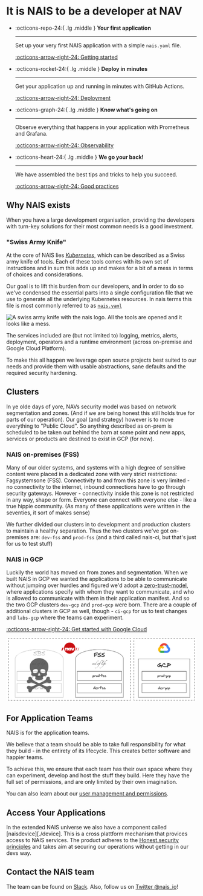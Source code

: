 # It is NAIS to be a developer at NAV

<div class="grid cards" markdown>

-   :octicons-repo-24:{ .lg .middle } **Your first application**

    ---

    Set up your very first NAIS application with a simple `nais.yaml` file.

    [:octicons-arrow-right-24: Getting started](/basics/application)

-   :octicons-rocket-24:{ .lg .middle } **Deploy in minutes**

    ---

    Get your application up and running in minutes with GitHub Actions.

    [:octicons-arrow-right-24: Deployment](/deployment/)

-   :octicons-graph-24:{ .lg .middle } **Know what's going on**

    ---

    Observe everything that happens in your application with Prometheus and Grafana.

    [:octicons-arrow-right-24: Observability](/observability/)

-   :octicons-heart-24:{ .lg .middle } **We go your back!**

    ---

    We have assembled the best tips and tricks to help you succeed.

    [:octicons-arrow-right-24: Good practices](/nais-application/good-practices)

</div>

## Why NAIS exists

When you have a large development organisation, providing the developers with turn-key solutions for their most common needs is a good investment.

### "Swiss Army Knife"

At the core of NAIS lies [*Kubernetes*](https://kubernetes.io), which can be described as a Swiss army knife of tools. Each of these tools comes with its own set of instructions and in sum this adds up and makes for a bit of a mess in terms of choices and considerations.

Our goal is to lift this burden from our developers, and in order to do so we've condensed the essential parts into a single configuration file that we use to generate all the underlying Kubernetes resources. In nais terms this file is most commonly referred to as [`nais.yaml`](./nais-application/example/)

![A swiss army knife with the nais logo. All the tools are opened and it looks like a mess.](assets/nais_army_knife.png)

The services included are (but not limited to) logging, metrics, alerts, deployment, operators and a runtime environment (across on-premise and Google Cloud Platform).

To make this all happen we leverage open source projects best suited to our needs and provide them with usable abstractions, sane defaults and the required security hardening.

## Clusters

In ye olde days of yore, NAVs security model was based on network segmentation and zones. (And if we are being honest this still holds true for parts of our operation). Our goal (and strategy) however is to move everything to "Public Cloud". So anything described as on-prem is scheduled to be taken out behind the barn at some point and new apps, services or products are destined to exist in GCP (for now).

### NAIS on-premises (FSS)

Many of our older systems, and systems with a high degree of sensitive content were placed in a dedicated zone with very strict restrictions: Fagsystemsone (FSS).
Connectivity to and from this zone is very limited - no connectivity to the internet, inbound connections have to go through security gateways. However - connectivity inside this zone is not restricted in any way, shape or form. Everyone can connect with everyone else - like a true hippie community. (As many of these applications were written in the seventies, it sort of makes sense)

We further divided our clusters in to development and production clusters to maintain a healthy separation.
Thus the two clusters we've got on-premises are: `dev-fss` and `prod-fss` (and a third called nais-ci, but that's just for us to test stuff)

### NAIS in GCP

Luckily the world has moved on from zones and segmentation.
When we built NAIS in GCP we wanted the applications to be able to communicate without jumping over hurdles and figured we'd adopt a [zero-trust-model](https://doc.nais.io/appendix/zero-trust/), where applications specify with whom they want to communicate, and who is allowed to communicate with them in their application manifest.
And so the two GCP clusters `dev-gcp` and `prod-gcp` were born.
There are a couple of additional clusters in GCP as well, though - `ci-gcp` for us to test changes and `labs-gcp` where the teams can experiment.

[:octicons-arrow-right-24: Get started with Google Cloud](/clusters/gcp/)

![The on-prem zone consist of the two clusters dev-sbs and prod-sbs, that are now retired, and dev-fss and prod-fss. There are two GCP clusters, dev-gcp and prod-gcp. The illustration repeats the text, and uses a horrible, romantic font that makes the designers gasp for air.](assets/clusters.png)

## For Application Teams

NAIS is for the application teams.

We believe that a team should be able to take full responsibility for what they build - in the entirety of its lifecycle.
This creates better software and happier teams.

To achieve this, we ensure that each team has their own space where they can experiment, develop and host the stuff they build.
Here they have the full set of permissions, and are only limited by their own imagination.

You can also learn about our [user management and permissions](basics/teams).

## Access Your Applications

In the extended NAIS universe we also have a component called [naisdevice][./device]. This is a cross plattform mechanism that provices access to NAIS services. The product adheres to the [Honest.security principles](https://honest.security) and takes aim at securing our operations without getting in our devs way.

## Contact the NAIS team

The team can be found on [Slack](https://nav-it.slack.com/messages/C5KUST8N6/).
Also, follow us on [Twitter @nais\_io](https://twitter.com/nais_io)!
